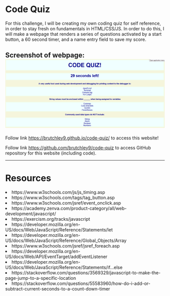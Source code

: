 # Code Quiz

For this challenge, I will be creating my own coding quiz for self reference, in order to stay fresh on fundamentals in HTML/CSS/JS. In order to do this, I will make a webpage that renders a series of questions activated by a start button, a 60 second timer, and a name entry field to save my score.

Screenshot of webpage:
<img src="assets/images/Screenshot 2023-10-16 212529.png">
---

Follow link https://brutchley9.github.io/code-quiz/ to access this website!

Follow link https://github.com/brutchley9/code-quiz to access GitHub repository for this website (including code).

---

# Resources

<li>https://www.w3schools.com/js/js_timing.asp</li>

<li>https://www.w3schools.com/tags/tag_button.asp</li>

<li>https://www.w3schools.com/jsref/event_onclick.asp</li>

<li>https://academy.zenva.com/product-category/all/web-development/javascript/</li>

<li>https://exercism.org/tracks/javascript</li>

<li>https://developer.mozilla.org/en-US/docs/Web/JavaScript/Reference/Statements/let</li>

<li>https://developer.mozilla.org/en-US/docs/Web/JavaScript/Reference/Global_Objects/Array</li>

<li>https://www.w3schools.com/jsref/jsref_foreach.asp</li>

<li>https://developer.mozilla.org/en-US/docs/Web/API/EventTarget/addEventListener</li>

<li>https://developer.mozilla.org/en-US/docs/Web/JavaScript/Reference/Statements/if...else</li>

<li>https://stackoverflow.com/questions/3569329/javascript-to-make-the-page-jump-to-a-specific-location</li>

<li>https://stackoverflow.com/questions/55583960/how-do-i-add-or-subtract-current-seconds-to-a-count-down-timer</li>